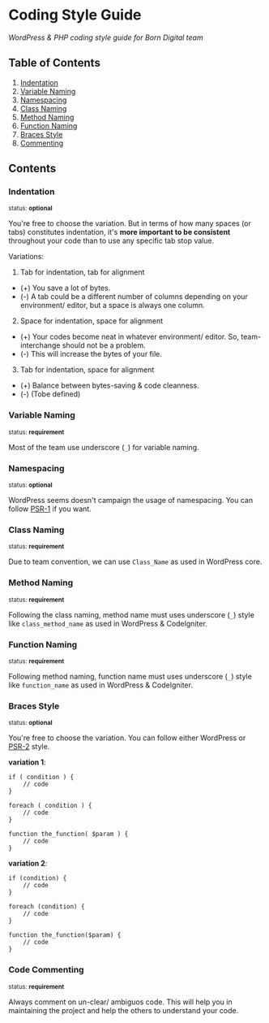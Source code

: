 # Coding Style Guide

*WordPress & PHP coding style guide for Born Digital team*

## Table of Contents

  1. [Indentation](#indentation)
  2. [Variable Naming](#variable-naming)
  3. [Namespacing](#namespacing)
  4. [Class Naming](#class-naming)
  5. [Method Naming](#method-naming)
  6. [Function Naming](#function-naming)
  7. [Braces Style](#braces-style)
  8. [Commenting](#commenting)


## Contents

### Indentation

<sup>status: **optional**</sup>

 You're free to choose the variation. But in terms of how many spaces (or tabs) constitutes indentation, it's **more important to be consistent** throughout your code than to use any specific tab stop value.

Variations:

1. Tab for indentation, tab for alignment
  + (+) You save a lot of bytes.
  + (-) A tab could be a different number of columns depending on your environment/ editor, but a space is always one column.
2. Space for indentation, space for alignment
  + (+) Your codes become neat in whatever environment/ editor. So, team-interchange should not be a problem.
  + (-) This will increase the bytes of your file.
3. Tab for indentation, space for alignment
  + (+) Balance between bytes-saving & code cleanness.
  + (-) (Tobe defined)

### Variable Naming

<sup>status: **requirement**</sup>

Most of the team use underscore (`_`) for variable naming.

### Namespacing

<sup>status: **optional**</sup>

WordPress seems doesn't campaign the usage of namespacing. You can follow [PSR-1](http://www.php-fig.org/psr/psr-1/) if you want.

### Class Naming

<sup>status: **requirement**</sup>

Due to team convention, we can use `Class_Name` as used in WordPress core.

### Method Naming

<sup>status: **requirement**</sup>

Following the class naming, method name must uses underscore (`_`) style like `class_method_name` as used in WordPress & CodeIgniter.

### Function Naming

<sup>status: **requirement**</sup>

Following method naming, function name must uses underscore (`_`) style like `function_name` as used in WordPress & CodeIgniter.

### Braces Style

<sup>status: **optional**</sup>

You're free to choose the variation. You can follow either WordPress or [PSR-2](http://www.php-fig.org/psr/psr-2/) style.

**variation 1**:

```
if ( condition ) {
    // code
}

foreach ( condition ) {
    // code
}

function the_function( $param ) {
    // code
}

```

**variation 2**:

```
if (condition) {
    // code
}

foreach (condition) {
    // code
}

function the_function($param) {
    // code
}

```

### Code Commenting

<sup>status: **requirement**</sup>

Always comment on un-clear/ ambiguos code. This will help you in maintaining the project and help the others to understand your code.
